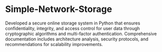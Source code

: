 # Simple-Network-Storage
Developed a secure online storage system in Python that ensures confidentiality, integrity, and access control for user data through cryptographic algorithms and multi-factor authentication. Comprehensive documentation includes architecture analysis, security protocols, and recommendations for scalability improvements.
